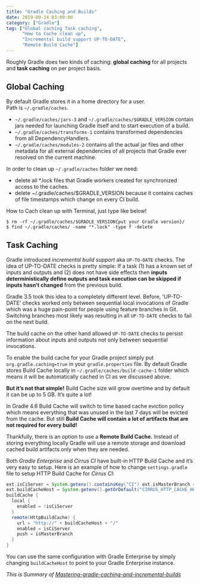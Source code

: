 ```yaml
---
title: "Gradle Caching and Builds"
date: 2019-09-14 03:00:00
category: ["Gradle"]
tag: ["Global caching Task caching",
      "How to Cache clean up",
      "Incremental build support UP-TO-DATE",
      "Remote Build Cache"]
---
```


Roughly Gradle does two kinds of caching: **global caching** for all projects and **task caching** on per project basis.

## Global Caching  

By default Gradle stores it in a home directory for a user.  
Path is `~/.gradle/caches`.

- `~/.gradle/caches/jars-3` and `~/.gradle/caches/$GRADLE_VERSION` contain jars needed for launching Gradle itself and to start execution of a build.  
- `~/.gradle/caches/transforms-1` contains transformed dependencies from all DependencyHandlers.  
- `~/.gradle/caches/modules-2` contains all the actual jar files and other metadata for all external dependencies of all projects that Gradle ever resolved on the current machine.

In order to clean up `~/.gradle/caches` folder we need:

- delete all \*.lock files that Gradle workers created for synchronized access to the caches.  
- delete ~/.gradle/caches/$GRADLE\_VERSION because it contains caches of file timestamps which change on every CI build.

How to Cach clean up with Terminal, just type like below!

```
$ rm -rf ~/.gradle/caches/$GRADLE_VERSION{put your Gradle version}/
$ find ~/.gradle/caches/ -name "*.lock" -type f -delete
```

## Task Caching

Gradle introduced _incremental build support_ aka `UP-TO-DATE` checks. The idea of UP-TO-DATE checks is pretty simple: If a task (1) has a known set of inputs and outputs and (2) does not have side effects then **inputs deterministically define outputs and task execution can be skipped if inputs hasn’t changed** from the previous build.

Gradle 3.5 took this idea to a completely different level. Before, 'UP-TO-DATE' checks worked only between sequential local invocations of Gradle which was a huge pain-point for people using feature branches in Git. Switching branches most likely was resulting in all `UP-TO-DATE` checks to fail on the next build. 

The build cache on the other hand allowed `UP-TO-DATE` checks to persist information about inputs and outputs not only between sequential invocations.

To enable the build cache for your Gradle project simply put `org.gradle.caching=true` in your `gradle.properties` file. By default Gradle stores Build Cache locally in `~/.gradle/caches/build-cache-1` folder which means it will be automatically cached in CI as we discussed above. 

**But it’s not that simple!** Build Cache size will grow overtime and by default it can be up to 5 GB. It’s quite a lot! 

In Gradle 4.6 Build Cache will switch to time based cache eviction policy which means everything that was unused in the last 7 days will be evicted from the cache. But still **Build Cache will contain a lot of artifacts that are not required for every build!**

Thankfully, there is an option to use a **Remote Build Cache.** Instead of storing everything locally Gradle will use a remote storage and download cached build artifacts only when they are needed.

Both _Gradle Enterprise_ and _Cirrus CI_ have built-in HTTP Build Cache and it’s very easy to setup. Here is an example of how to change `settings.gradle` file to setup HTTP Build Cache for _Cirrus CI_:

```groovy
ext.isCiServer = System.getenv().containsKey("CI") ext.isMasterBranch = System.getenv()["CIRRUS_BRANCH"] == "master" 
ext.buildCacheHost = System.getenv().getOrDefault("CIRRUS_HTTP_CACHE_HOST", "localhost:12321")
buildCache {   
  local {     
    enabled = !isCiServer   
  }   
  remote(HttpBuildCache) {     
    url = "http://" + buildCacheHost + "/"  
    enabled = isCiServer     
    push = isMasterBranch   
  } 
}
```

You can use the same configuration with Gradle Enterprise by simply changing `buildCacheHost` to point to your Gradle Enterprise instance.

_This is Summary of [Mastering-gradle-caching-and-incremental-builds](https://medium.com/cirruslabs/mastering-gradle-caching-and-incremental-builds-37eb1af7fcde)_

